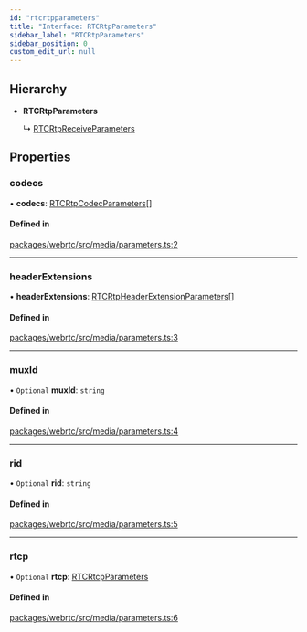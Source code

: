 ```yaml
---
id: "rtcrtpparameters"
title: "Interface: RTCRtpParameters"
sidebar_label: "RTCRtpParameters"
sidebar_position: 0
custom_edit_url: null
---
```


## Hierarchy

- **RTCRtpParameters**

  ↳ [RTCRtpReceiveParameters](rtcrtpreceiveparameters.md)

## Properties

### codecs

• **codecs**: [RTCRtpCodecParameters](../classes/rtcrtpcodecparameters.md)[]

#### Defined in

[packages/webrtc/src/media/parameters.ts:2](https://github.com/shinyoshiaki/werift-webrtc/blob/9b072fd/packages/webrtc/src/media/parameters.ts#L2)

___

### headerExtensions

• **headerExtensions**: [RTCRtpHeaderExtensionParameters](../classes/rtcrtpheaderextensionparameters.md)[]

#### Defined in

[packages/webrtc/src/media/parameters.ts:3](https://github.com/shinyoshiaki/werift-webrtc/blob/9b072fd/packages/webrtc/src/media/parameters.ts#L3)

___

### muxId

• `Optional` **muxId**: `string`

#### Defined in

[packages/webrtc/src/media/parameters.ts:4](https://github.com/shinyoshiaki/werift-webrtc/blob/9b072fd/packages/webrtc/src/media/parameters.ts#L4)

___

### rid

• `Optional` **rid**: `string`

#### Defined in

[packages/webrtc/src/media/parameters.ts:5](https://github.com/shinyoshiaki/werift-webrtc/blob/9b072fd/packages/webrtc/src/media/parameters.ts#L5)

___

### rtcp

• `Optional` **rtcp**: [RTCRtcpParameters](../classes/rtcrtcpparameters.md)

#### Defined in

[packages/webrtc/src/media/parameters.ts:6](https://github.com/shinyoshiaki/werift-webrtc/blob/9b072fd/packages/webrtc/src/media/parameters.ts#L6)
